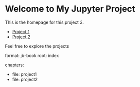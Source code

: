 # Welcome to My Jupyter Project

This is the homepage for this project 3.

- [Project 1](project1.md)
- [Project 2](project2.md)



Feel free to explore the projects 

format: jb-book
root: index

chapters:
  - file: project1
  - file: project2